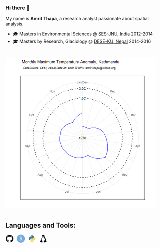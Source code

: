 ### Hi there 👋

My name is **Amrit Thapa**, a research analyst passionate about spatial analysis.

- 🎓 Masters in Environmental Sciences @ [SES-JNU, India](https://www.jnu.ac.in/ses/) 2012-2014
- 🎓 Masters by Research, Glaciology @ [DESE-KU, Nepal](https://ese.ku.edu.np/) 2014-2016

#
![gif1](https://github.com/amrit-thapa-2044/amrit-thapa-2044/blob/main/animation.gif)  

#
## Languages and Tools:

<img align="left" alt="GitHub" width="26px" src="https://github.com/devicons/devicon/blob/master/icons/github/github-original.svg" style="padding-right:10px;" />
<img align="left" alt="R" width="26px" src="https://github.com/devicons/devicon/blob/master/icons/rstudio/rstudio-original.svg", style="padding-right:10px;" />
<img align="left" alt="Python" width="26px" src="https://github.com/devicons/devicon/blob/master/icons/python/python-original.svg", style="padding-right:10px;" />
<img align="left" alt="Linux" width="26px" src="https://github.com/devicons/devicon/blob/master/icons/linux/linux-plain.svg", style="padding-right:10px;"

 
